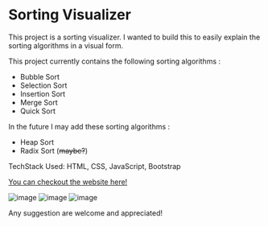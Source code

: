 # Sorting Visualizer

This project is a sorting visualizer. I wanted to build this to easily explain the
sorting algorithms in a visual form.

This project currently contains the following sorting algorithms :
- Bubble Sort
- Selection Sort
- Insertion Sort
- Merge Sort
- Quick Sort

In the future I may add these sorting algorithms :
- Heap Sort
- Radix Sort (~~maybe?~~)

TechStack Used: HTML, CSS, JavaScript, Bootstrap

[You can checkout the website here!](https://nishantkumargupta.github.io/sorting_visualizer/ "Sorting Visualizer Website")

![image](https://user-images.githubusercontent.com/67021346/173214973-4212b47c-1e0e-4b2e-af69-31b8400038ff.png)
![image](https://user-images.githubusercontent.com/67021346/173214992-81c30943-d7b8-4d91-9e7f-e968267dd71d.png)
![image](https://user-images.githubusercontent.com/67021346/173215020-5cdc8cba-d7b7-4b55-87d7-48d429150e99.png)

Any suggestion are welcome and appreciated!
